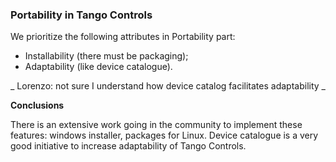 
### Portability in Tango Controls

We prioritize the following attributes in Portability part:

- Installability (there must be packaging);
- Adaptability (like device catalogue).

_ Lorenzo: not sure I understand how device catalog facilitates adaptability _


**Conclusions**

There is an extensive work going in the community to implement these features: windows installer, packages for Linux. Device catalogue is a very good initiative to increase adaptability of Tango Controls.


